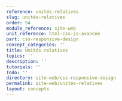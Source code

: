 ```yaml
---
reference: unités-relatives
slug: unités-relatives
order: 54
module_reference: site-web
unit_reference: html-css-js-avancée
part: css-responsive-design
concept_categories: ''
title: Unités relatives
topics: ''
description: ''
tutorials: ''
Todo: ''
directory: site-web/css-responsive-design
permalink: site-web/unités-relatives
layout: concepts
---
```

